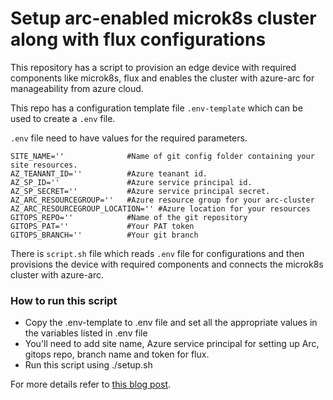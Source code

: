 # Setup arc-enabled microk8s cluster along with flux configurations 
This repository has a script to provision an edge device with required components like microk8s, flux and enables the cluster with azure-arc for manageability from azure cloud.

This repo has a configuration template file `.env-template` which can be used to create a `.env` file. 

`.env` file need to have values for the required parameters.

```
SITE_NAME=''              #Name of git config folder containing your site resources.
AZ_TEANANT_ID=''          #Azure teanant id.
AZ_SP_ID=''               #Azure service principal id.
AZ_SP_SECRET=''           #Azure service principal secret.
AZ_ARC_RESOURCEGROUP=''   #Azure resource group for your arc-cluster
AZ_ARC_RESOURCEGROUP_LOCATION='' #Azure location for your resources
GITOPS_REPO=''            #Name of the git repository
GITOPS_PAT=''             #Your PAT token
GITOPS_BRANCH=''          #Your git branch
```

There is `script.sh` file which reads `.env` file for configurations and then provisions the device with required components and connects the microk8s cluster with azure-arc.

### How to run this script
* Copy the .env-template to .env file and set all the appropriate values in the variables listed in .env file
* You'll need to add site name, Azure service principal for setting up Arc, gitops repo, branch name and token for flux.
* Run this script using ./setup.sh



For more details refer to [this blog post]().
